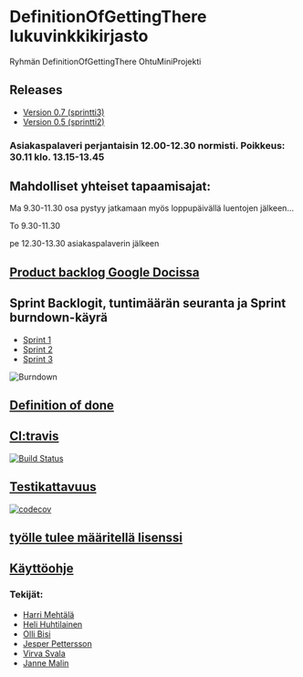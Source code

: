 # DefinitionOfGettingThere lukuvinkkikirjasto
Ryhmän DefinitionOfGettingThere OhtuMiniProjekti

## Releases

- [Version 0.7 (sprintti3)](https://github.com/wood101/DefinitionOfDone-Lukuvinkkikirjasto/releases/tag/sprintti3)
- [Version 0.5 (sprintti2)](https://github.com/wood101/DefinitionOfDone-Lukuvinkkikirjasto/releases/tag/sprintti2)

### Asiakaspalaveri perjantaisin 12.00-12.30 normisti. Poikkeus: 30.11 klo. 13.15-13.45

## Mahdolliset yhteiset tapaamisajat:

Ma 9.30-11.30   osa pystyy jatkamaan myös loppupäivällä luentojen jälkeen…

To  9.30-11.30

pe 12.30-13.30  asiakaspalaverin jälkeen


## [Product backlog Google Docissa](https://docs.google.com/spreadsheets/d/1O1Wx9K8pMFfu_qx0O7vAwgkPlIZMfkedQ_htNHWB_vM/edit#gid=1)

## Sprint Backlogit, tuntimäärän seuranta ja Sprint burndown-käyrä
- [Sprint 1](https://docs.google.com/spreadsheets/d/1O1Wx9K8pMFfu_qx0O7vAwgkPlIZMfkedQ_htNHWB_vM/edit#gid=0)
- [Sprint 2](https://docs.google.com/spreadsheets/d/1O1Wx9K8pMFfu_qx0O7vAwgkPlIZMfkedQ_htNHWB_vM/edit#gid=8)
- [Sprint 3](https://docs.google.com/spreadsheets/d/1O1Wx9K8pMFfu_qx0O7vAwgkPlIZMfkedQ_htNHWB_vM/edit#gid=9)

![Burndown](https://docs.google.com/spreadsheets/d/e/2PACX-1vTwiW73bz3xJJ_O7aSzIQp0EG4SxYkBAQRtRdOOR62CW1Xr14Pwmu-S_C0F0OWvfpb6QeqwDv1VbTVv/pubchart?oid=14&format=image)

## [Definition of done](https://github.com/wood101/DefinitionOfDone-Lukuvinkkikirjasto/blob/master/Dokumentaatio/DefinitionOfDone.md)

## [CI:travis](https://travis-ci.com/wood101/DefinitionOfDone-Lukuvinkkikirjasto)
[![Build Status](https://travis-ci.com/wood101/DefinitionOfDone-Lukuvinkkikirjasto.svg?branch=master)](https://travis-ci.com/wood101/DefinitionOfDone-Lukuvinkkikirjasto)

## [Testikattavuus](https://codecov.io/gh/wood101/DefinitionOfDone-Lukuvinkkikirjasto) 
[![codecov](https://codecov.io/gh/wood101/DefinitionOfDone-Lukuvinkkikirjasto/branch/master/graph/badge.svg)](https://codecov.io/gh/wood101/DefinitionOfDone-Lukuvinkkikirjasto)

## [työlle tulee määritellä lisenssi]()

## [Käyttöohje](https://github.com/wood101/DefinitionOfDone-Lukuvinkkikirjasto/blob/master/Dokumentaatio/kaytto-ohje.md)

### Tekijät:

  - [Harri Mehtälä](https://github.com/hajame)
  - [Heli Huhtilainen](https://github.com/apndx)
  - [Olli Bisi](https://github.com/obisi)
  - [Jesper Pettersson](https://github.com/sadibo)
  - [Virva Svala](https://github.com/vsvala)
  - [Janne Malin](https://github.com/wood101)

